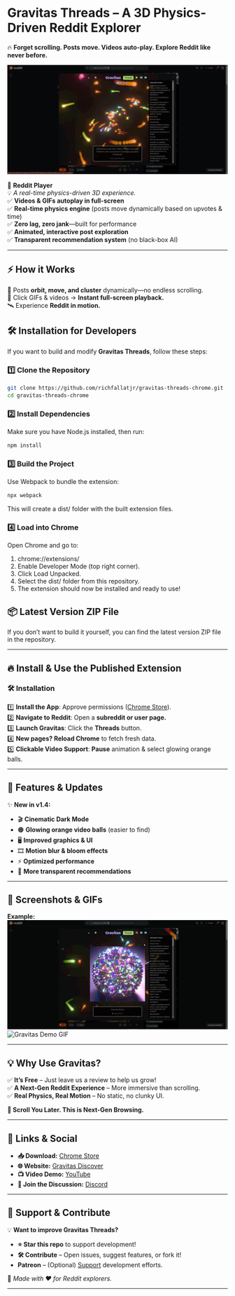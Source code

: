 # **Gravitas Threads – A 3D Physics-Driven Reddit Explorer**  
🔥 **Forget scrolling. Posts move. Videos auto-play. Explore Reddit like never before.** 

![Gravitas Simulation](./images/ui-1-4-2.png)

🚀 **Reddit Player**  
💡 _A real-time physics-driven 3D experience._  
✅ **Videos & GIFs autoplay in full-screen**  
✅ **Real-time physics engine** (posts move dynamically based on upvotes & time)  
✅ **Zero lag, zero jank**—built for performance  
✅ **Animated, interactive post exploration**  
✅ **Transparent recommendation system** (no black-box AI)  

---

## **⚡ How it Works**
📌 Posts **orbit, move, and cluster** dynamically—no endless scrolling.  
🎥 Click GIFs & videos → **Instant full-screen playback.**  
🛰️ Experience **Reddit in motion.**  


## 🛠️ Installation for Developers

If you want to build and modify **Gravitas Threads**, follow these steps:

### 1️⃣ Clone the Repository  
```sh
git clone https://github.com/richfallatjr/gravitas-threads-chrome.git
cd gravitas-threads-chrome
```
### 2️⃣ Install Dependencies

Make sure you have Node.js installed, then run:
```sh
npm install
```
### 3️⃣ Build the Project
Use Webpack to bundle the extension:
```sh
npx webpack
``` 
This will create a dist/ folder with the built extension files.

### 4️⃣ Load into Chrome
Open Chrome and go to:
1. chrome://extensions/
2. Enable Developer Mode (top right corner).
3. Click Load Unpacked.
4. Select the dist/ folder from this repository. 
5. The extension should now be installed and ready to use!

## 📦 Latest Version ZIP File
If you don’t want to build it yourself, you can find the latest version ZIP file in the repository.

---

## **🔥 Install & Use the Published Extension**
### 🛠 **Installation**
1️⃣ **Install the App**: Approve permissions ([Chrome Store](https://chromewebstore.google.com/detail/gravitas-threads-reddit-p/jmalebenadmgjpnieneooompipjanndg)).  
2️⃣ **Navigate to Reddit**: Open a **subreddit or user page.**  
3️⃣ **Launch Gravitas**: Click the **Threads** button.  
4️⃣ **New pages? Reload Chrome** to fetch fresh data.  
5️⃣ **Clickable Video Support**: **Pause** animation & select glowing orange balls.  

---

## **🚀 Features & Updates**
✨ **New in v1.4:**
- 🎬 **Cinematic Dark Mode**  
- 🟠 **Glowing orange video balls** (easier to find)  
- 🖥️ **Improved graphics & UI**  
- 🎞️ **Motion blur & bloom effects**  
- ⚡ **Optimized performance**  
- 🎯 **More transparent recommendations**  

---

## **📸 Screenshots & GIFs**

**Example:**  
![Gravitas Threads Preview](./images/ui-1-4.png)  
![Gravitas Demo GIF](./images/ui-1-4.gif)  

---

## **💡 Why Use Gravitas?**
✅ **It’s Free** – Just leave us a review to help us grow!  
✅ **A Next-Gen Reddit Experience** – More immersive than scrolling.  
✅ **Real Physics, Real Motion** – No static, no clunky UI.  

**🚀 Scroll You Later. This is Next-Gen Browsing.**  

---

## **🔗 Links & Social**
- **📥 Download:** [Chrome Store](https://chromewebstore.google.com/detail/gravitas-threads-reddit-p/jmalebenadmgjpnieneooompipjanndg)  
- **🌐 Website:** [Gravitas Discover](https://gravitasdiscover.com/gravitas-threads)  
- **📺 Video Demo:** [YouTube](https://youtube.com/shorts/7cBVgAZUk1U?si=Z2v1rueg9deVBij6)  
- **💬 Join the Discussion:** [Discord](https://discord.gg/VqyhwXBxKr)  

---

## **🌟 Support & Contribute**
💡 **Want to improve Gravitas Threads?**  
- **⭐ Star this repo** to support development!  
- **🛠 Contribute** – Open issues, suggest features, or fork it!  
- **Patreon** – (Optional) [Support](https://patreon.com/losangelesmercantile?utm_medium=unknown&utm_source=join_link&utm_campaign=creatorshare_creator&utm_content=copyLink) development efforts.  

📌 _Made with ❤️ for Reddit explorers._  

---